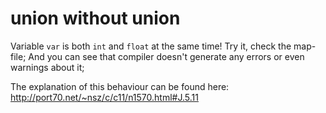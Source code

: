 # union without union

Variable `var` is both `int` and `float` at the same time! Try it, check the map-file; And you can see that compiler doesn't generate any errors or even warnings about it;

The explanation of this behaviour can be found here: http://port70.net/~nsz/c/c11/n1570.html#J.5.11
